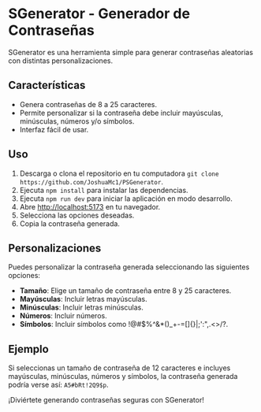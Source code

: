 # SGenerator - Generador de Contraseñas

SGenerator es una herramienta simple para generar contraseñas aleatorias con distintas personalizaciones.

## Características

- Genera contraseñas de 8 a 25 caracteres.
- Permite personalizar si la contraseña debe incluir mayúsculas, minúsculas, números y/o símbolos.
- Interfaz fácil de usar.

## Uso

1. Descarga o clona el repositorio en tu computadora `git clone https://github.com/JoshuaMc1/PSGenerator`.
2. Ejecuta `npm install` para instalar las dependencias.
3. Ejecuta `npm run dev` para iniciar la aplicación en modo desarrollo.
4. Abre [http://localhost:5173](http://localhost:5173) en tu navegador.
5. Selecciona las opciones deseadas.
6. Copia la contraseña generada.

## Personalizaciones

Puedes personalizar la contraseña generada seleccionando las siguientes opciones:

- **Tamaño**: Elige un tamaño de contraseña entre 8 y 25 caracteres.
- **Mayúsculas**: Incluir letras mayúsculas.
- **Minúsculas**: Incluir letras minúsculas.
- **Números**: Incluir números.
- **Símbolos**: Incluir símbolos como !@#$%^&\*()\_+-=[]{}|;':",.<>/?.

## Ejemplo

Si seleccionas un tamaño de contraseña de 12 caracteres e incluyes mayúsculas, minúsculas, números y símbolos, la contraseña generada podría verse así: `A5#bRt!2Q9$p`.

¡Diviértete generando contraseñas seguras con SGenerator!
